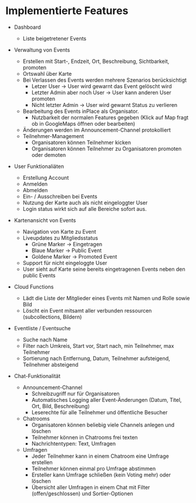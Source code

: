 # Implementierte Features

- Dashboard
    - Liste beigetretener Events

- Verwaltung von Events
    - Erstellen mit Start-, Endzeit, Ort, Beschreibung, Sichtbarkeit, promoten
    - Ortswahl über Karte
    - Bei Verlassen des Events werden mehrere Szenarios berücksichtigt
      - Letzer User -> User wird gewarnt das Event gelöscht wird
      - Letzter Admin aber noch User -> User kann anderen User promoten
      - Nicht letzter Admin -> User wird gewarnt Status zu verlieren
    - Bearbeitung des Events inPlace als Organisator.
      - Nutzbarkeit der normalen Features gegeben (Klick auf Map fragt ob in GoogleMaps öffnen oder bearbeiten)
    - Änderungen werden im Announcement-Channel protokolliert
    - Teilnehmer-Management
      - Organisatoren können Teilnehmer kicken
      - Organisatoren können Teilnehmer zu Organisatoren promoten oder demoten

- User Funktionaliäten
    - Erstellung Account
    - Anmelden
    - Abmelden
    - Ein- / Ausschreiben bei Events
    - Nutzung der Karte auch als nicht eingeloggter User
    - Login status wirkt sich auf alle Bereiche sofort aus.

- Kartenansicht von Events
    - Navigation von Karte zu Event
    - Liveupdates zu Mitgliedsstatus
      - Grüne Marker -> Eingetragen
      - Blaue Marker -> Public Event
      - Goldene Marker -> Promoted Event
    - Support für nicht eingeloggte User
    - User sieht auf Karte seine bereits eingetragenen Events neben den public Events

- Cloud Functions
  - Lädt die Liste der Mitglieder eines Events mit Namen und Rolle sowie Bild
  - Löscht ein Event mitsamt aller verbunden ressourcen (subcollections, Bildern)

- Eventliste / Eventsuche
    - Suche nach Name
    - Filter nach Umkreis, Start vor, Start nach, min Teilnehmer, max Teilnehmer
    - Sortierung nach Entfernung, Datum, Teilnehmer aufsteigend, Teilnehmer absteigend

- Chat-Funktionalität
    - Announcement-Channel
        - Schreibzugriff nur für Organisatoren
        - Automatisches Logging aller Event-Änderungen (Datum, Titel, Ort, Bild, Beschreibung)
        - Leserechte für alle Teilnehmer und öffentliche Besucher
    - Chatrooms
        - Organisatoren können beliebig viele Channels anlegen und löschen
        - Teilnehmer können in Chatrooms frei texten
        - Nachrichtentypen: Text, Umfragen
    - Umfragen
        - Jeder Teilnehmer kann in einem Chatroom eine Umfrage erstellen
        - Teilnehmer können einmal pro Umfrage abstimmen
        - Ersteller kann Umfrage schließen (kein Voting mehr) oder löschen
        - Übersicht aller Umfragen in einem Chat mit Filter (offen/geschlossen) und Sortier-Optionen
 

